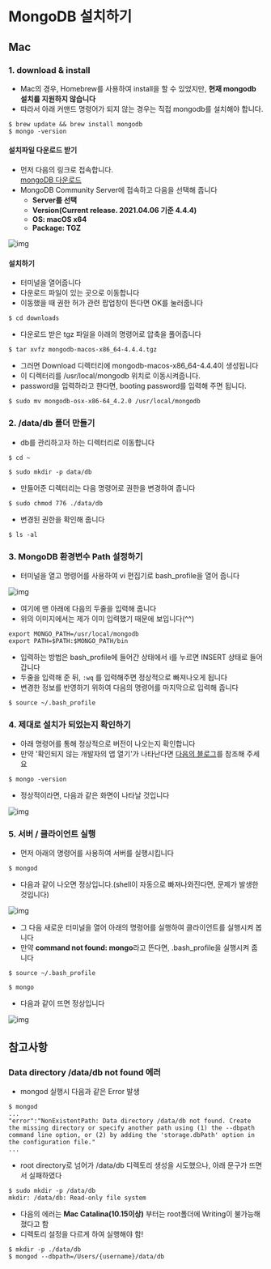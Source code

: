 # MongoDB 설치하기
## Mac
### 1. download & install
- Mac의 경우, Homebrew를 사용하여 install을 할 수 있었지만, <b>현재 mongodb 설치를 지원하지 않습니다</b>
- 따라서 아래 커맨드 명령어가 되지 않는 경우는 직접 mongodb를 설치해야 합니다.
~~~shell
$ brew update && brew install mongodb
$ mongo -version
~~~
#### 설치파일 다운로드 받기
- 먼저 다음의 링크로 접속합니다.  
  [mongoDB 다운로드](https://www.mongodb.com/try/download/community)  
- MongoDB Community Server에 접속하고 다음을 선택해 줍니다
  - <b>Server를 선택</b> 
  - <b>Version(Current release. 2021.04.06 기준 4.4.4)</b>
  - <b>OS: macOS x64</b>
  - <b>Package: TGZ</b>  

![img](https://github.com/koni114/Toy-Project-01/blob/master/img/mongoDB_03.JPG)

#### 설치하기
- 터미널을 열어줍니다
- 다운로드 파일이 있는 곳으로 이동합니다
- 이동했을 때 권한 허가 관련 팝업창이 뜬다면 OK를 눌러줍니다
~~~shell
$ cd downloads
~~~
- 다운로드 받은 tgz 파일을 아래의 명령어로 압축을 풀어줍니다
~~~shell
$ tar xvfz mongodb-macos-x86_64-4.4.4.tgz
~~~
- 그러면 Download 디렉터리에 mongodb-macos-x86_64-4.4.4이 생성됩니다
- 이 디렉터리를 /usr/local/mongodb 위치로 이동시켜줍니다.
- password을 입력하라고 한다면, booting password를 입력해 주면 됩니다.
~~~shell
$ sudo mv mongodb-osx-x86-64_4.2.0 /usr/local/mongodb
~~~

### 2. /data/db 폴더 만들기
- db를 관리하고자 하는 디렉터리로 이동합니다

~~~shell
$ cd ~
~~~
~~~shell
$ sudo mkdir -p data/db
~~~
- 만들어준 디렉터리는 다음 명령어로 권한을 변경하여 줍니다
~~~shell
$ sudo chmod 776 ./data/db
~~~
- 변경된 권한을 확인해 줍니다
~~~shell
$ ls -al
~~~

### 3. MongoDB 환경변수 Path 설정하기
- 터미널을 열고 명령어를 사용하여 vi 편집기로 bash_profile을 열어 줍니다  

![img](https://github.com/koni114/Toy-Project-01/blob/master/img/mongoDB_04.JPG)
- 여기에 맨 아래에 다음의 두줄을 입력해 줍니다
- 위의 이미지에서는 제가 이미 입력했기 때문에 보입니다(^^)
~~~shell
export MONGO_PATH=/usr/local/mongodb
export PATH=$PATH:$MONGO_PATH/bin
~~~
- 입력하는 방법은 bash_profile에 들어간 상태에서 i를 누르면 INSERT 상태로 들어갑니다
- 두줄을 입력해 준 뒤, `:wq` 를 입력해주면 정상적으로 빠져나오게 됩니다
- 변경한 정보를 반영하기 위하여 다음의 명령어를 마지막으로 입력해 줍니다
~~~shell 
$ source ~/.bash_profile
~~~

### 4. 제대로 설치가 되었는지 확인하기
- 아래 명령어를 통해 정상적으로 버전이 나오는지 확인합니다
- 만약 '확인되지 않는 개발자의 앱 열기'가 나타난다면 [다음의 블로그](https://support.clo3d.com/hc/ko/articles/115005385707--Mac-%ED%99%95%EC%9D%B8%EB%90%98%EC%A7%80-%EC%95%8A%EC%9D%80-%EA%B0%9C%EB%B0%9C%EC%9E%90%EC%9D%98-%EC%95%B1%EC%97%B4%EA%B8%B0-%ED%95%B4%EA%B2%B0-%EB%B0%A9%EB%B2%95)를 참조해 주세요
~~~shell
$ mongo -version
~~~
- 정상적이라면, 다음과 같은 화면이 나타날 것입니다

![img](https://github.com/koni114/Toy-Project-01/blob/master/img/mongoDB_05.JPG)

### 5. 서버 / 클라이언트 실행
- 먼저 아래의 명령어를 사용하여 서버를 실행시킵니다
~~~shell
$ mongod
~~~
- 다음과 같이 나오면 정상입니다.(shell이 자동으로 빠져나와진다면, 문제가 발생한 것입니다) 

![img](https://github.com/koni114/Toy-Project-01/blob/master/img/mongoDB_06.JPG)


- 그 다음 새로운 터미널을 열어 아래의 명령어를 실행하여 클라이언트를 실행시켜 봅니다
- 만약 <b>command not found: mongo</b>라고 뜬다면, .bash_profile을 실행시켜 줍니다
~~~shell
$ source ~/.bash_profile
~~~
~~~shell
$ mongo
~~~
- 다음과 같이 뜨면 정상입니다  

![img](https://github.com/koni114/Toy-Project-01/blob/master/img/mongoDB_07.JPG)


## 참고사항
### Data directory /data/db not found 에러
- mongod 실행시 다음과 같은 Error 발생
~~~
$ mongod
...
"error":"NonExistentPath: Data directory /data/db not found. Create the missing directory or specify another path using (1) the --dbpath command line option, or (2) by adding the 'storage.dbPath' option in the configuration file."
...
~~~
- root directory로 넘어가 /data/db 디렉토리 생성을 시도했으나, 아래 문구가 뜨면서 실패하였다
~~~
$ sudo mkdir -p /data/db
mkdir: /data/db: Read-only file system
~~~
- 다음의 에러는 <b>Mac Catalina(10.15이상)</b> 부터는 root폴더에 Writing이 불가능해졌다고 함
- 디렉토리 설정을 다르게 하여 실행해야 함!
~~~
$ mkdir -p ./data/db
$ mongod --dbpath=/Users/{username}/data/db
~~~